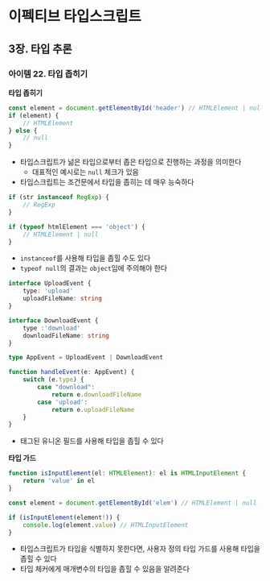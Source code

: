 # 이펙티브 타입스크립트
## 3장. 타입 추론
### 아이템 22. 타입 좁히기
**타입 좁히기**
```typescript
const element = document.getElementById('header') // HTMLElement | null
if (element) {
    // HTMLElement
} else {
    // null
}
```
- 타입스크립트가 넒은 타입으로부터 좁은 타입으로 진행하는 과정을 의미한다
  - 대표적인 예시로는 `null` 체크가 있음
- 타입스크립트는 조건문에서 타입을 좁히는 데 매우 능숙하다

```typescript
if (str instanceof RegExp) {
    // RegExp
}

if (typeof htmlElement === 'object') {
    // HTMLElement | null
}
```
- `instanceof`를 사용해 타입을 좁힐 수도 있다
- `typeof null`의 결과는 `object`임에 주의해야 한다

```typescript
interface UploadEvent {
    type: 'upload'
    uploadFileName: string
}

interface DownloadEvent {
    type :'download'
    downloadFileName: string
}

type AppEvent = UploadEvent | DownloadEvent

function handleEvent(e: AppEvent) {
    switch (e.type) {
        case "download":
            return e.downloadFileName
        case 'upload':
            return e.uploadFileName
    }
}
```
- 태그된 유니온 필드를 사용해 타입을 좁힐 수 있다

**타입 가드**
```typescript
function isInputElement(el: HTMLElement): el is HTMLInputElement {
    return 'value' in el
}

const element = document.getElementById('elem') // HTMLElement | null

if (isInputElement(element!)) {
    console.log(element.value) // HTMLInputElement
}
```
- 타입스크립트가 타입을 식별하지 못한다면, 사용자 정의 타입 가드를 사용해 타입을 좁힐 수 있다
- 타입 체커에게 매개변수의 타입을 좁힐 수 있음을 알려준다


